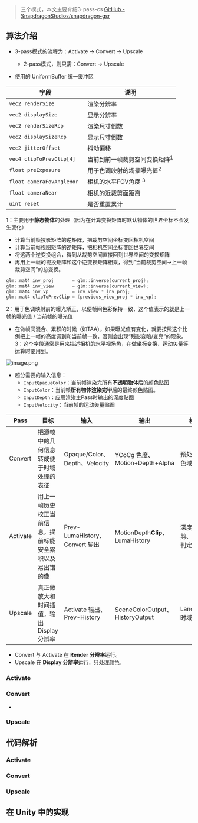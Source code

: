 > 三个模式，本文主要介绍3-pass-cs
> [GitHub - SnapdragonStudios/snapdragon-gsr](https://github.com/SnapdragonStudios/snapdragon-gsr)

## 算法介绍
- 3-pass模式的流程为：Activate → Convert → Upscale
	- 2-pass模式，则只需：Convert → Upscale

- 使用的 UniformBuffer 统一缓冲区

| 字段                         | 说明                 |
| -------------------------- | ------------------ |
| `vec2 renderSize `         | 渲染分辨率              |
| `vec2 displaySize`         | 显示分辨率              |
| `vec2 renderSizeRcp`       | 渲染尺寸倒数             |
| `vec2 displaySizeRcp`      | 显示尺寸倒数             |
| `vec2 jitterOffset`        | 抖动偏移               |
| `vec4 clipToPrevClip[4]`   | 当前到前一帧裁剪空间变换矩阵$^1$ |
| `float preExposure`        | 用于色调映射的场景曝光值$^2$   |
| `float cameraFovAngleHor ` | 相机的水平FOV角度 $^3$    |
| `float cameraNear`         | 相机的近裁剪面距离          |
| `uint reset`               | 是否重置累计             |
1：主要用于**静态物体**的处理（因为在计算变换矩阵时默认物体的世界坐标不会发生变化）
- 计算当前帧投影矩阵的逆矩阵，把裁剪空间坐标变回相机空间
- 计算当前帧视图矩阵的逆矩阵，把相机空间坐标变回世界空间
- 将这两个逆变换组合，得到从裁剪空间直接回到世界空间的变换矩阵
- 再用上一帧的视投矩阵和这个逆变换矩阵相乘，得到“当前裁剪空间→上一帧裁剪空间”的总变换。
```c
glm::mat4 inv_proj       = glm::inverse(current_proj);
glm::mat4 inv_view       = glm::inverse(current_view);
glm::mat4 inv_vp         = inv_view * inv_proj;
glm::mat4 clipToPrevClip = (previous_view_proj * inv_vp);
```
2：用于色调映射前的曝光矫正，以便帧间色彩保持一致，这个值表示的就是上一帧的曝光值 / 当前帧的曝光值
- 在做帧间混合、累积的时候（如TAA），如果曝光值有变化，就要按照这个比例把上一帧的亮度调到和当前帧一致，否则会出现“残影变暗/变亮”的现象。
3：这个字段通常是用来描述相机的水平视场角，在做坐标变换、运动矢量等运算时要用到。

![image.png](https://thdlrt.oss-cn-beijing.aliyuncs.com/undefined20250607202858.png)
- 超分需要的输入信息：
	- `InputQpaqueColor`：当前帧渲染完所有**不透明物体**后的颜色贴图
	- `InputColor`：当前帧**所有物体渲染完毕**后的最终颜色贴图。
	- `InputDepth`：应用渲染主Pass时输出的深度贴图
	- `InputVelocity`：当前帧的运动矢量贴图

| Pass     | 目标                           | 输入                          | 输出                              | 核心           |
| -------- | ---------------------------- | --------------------------- | ------------------------------- | ------------ |
| Convert  | 把源帧中的几何信息转成便于时域处理的表征         | Opaque/Color、Depth、Velocity | YCoCg 色度、Motion+Depth+Alpha     | 预处理、色域变换     |
| Activate | 用上一帧历史校正当前信息，提前标能安全累积以及易出错的像 | Prev-LumaHistory、Convert 输出 | MotionDepth**Clip**、LumaHistory | 深度裁剪、边缘判定    |
| Upscale  | 真正做放大和时间插值，输出 Display 分辨率    | Activate 输出、Prev-History    | SceneColorOutput、HistoryOutput  | Lanczos、时域滤波 |
- Convert 与 Activate 在 **Render 分辨率**运行。
- Upscale 在 **Display 分辨率**运行，只处理颜色。
### Activate

### Convert
- 
### Upscale

## 代码解析
### Activate
### Convert
### Upscale
## 在 Unity 中的实现